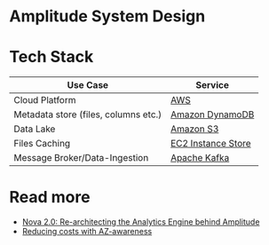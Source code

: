 # Amplitude System Design

# Tech Stack

| Use Case                             | Service                                                                                                     |
|--------------------------------------|-------------------------------------------------------------------------------------------------------------|
| Cloud Platform                       | [AWS](../../11_AWSServices/Readme.md)                                                                      |
| Metadata store (files, columns etc.) | [Amazon DynamoDB](../../11_AWSServices/6_DatabaseServices/AmazonDynamoDB/Readme.md)                        |
| Data Lake                            | [Amazon S3](../../11_AWSServices/10_BigDataServices/StorageDBs/DataLakes/S3DataLake.md)                  |
| Files Caching                        | [EC2 Instance Store](../../11_AWSServices/7_StorageServices/1_BlockStorageTypes/AmazonEC2InstanceStore.md) |
| Message Broker/Data-Ingestion        | [Apache Kafka](../../4_MessageBrokers/Kafka/Readme.md)                                |

# Read more
- [Nova 2.0: Re-architecting the Analytics Engine behind Amplitude](https://amplitude.com/blog/nova-2-0)
- [Reducing costs with AZ-awareness](https://amplitude.engineering/reducing-costs-with-az-awareness-efc92bc7113a)
